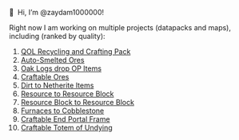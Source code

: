 👋 ‏‏‎ ‎Hi, I’m @zaydam1000000!

Right now I am working on multiple projects (datapacks and maps), including (ranked by quality):  
1. [QOL Recycling and Crafting Pack](https://github.com/zaydam1000000/qol_recycling_crafting_pack "QOL Recycling and Crafting Pack")  
2. [Auto-Smelted Ores](https://github.com/zaydam1000000/autosmelted_ores "Auto-Smelted Ores")  
3. [Oak Logs drop OP Items](https://github.com/zaydam1000000/oak_logs_drop_op_items "Oak Logs drop OP Items")  
4. [Craftable Ores](https://github.com/zaydam1000000/craftable_ores "Craftable Ores")  
5. [Dirt to Netherite Items](https://github.com/zaydam1000000/dirt_to_netherite_items "Dirt to Netherite Items")   
6. [Resource to Resource Block](https://github.com/zaydam1000000/resource_block_to_resource_block "Resource Block to Resource Block")  
7. [Resource Block to Resource Block](https://github.com/zaydam1000000/resource_to_resource_block "Resource to Resource Block")   
8. [Furnaces to Cobblestone](https://github.com/zaydam1000000/furnaces_to_cobble "Furnaces to Cobblestone")  
9. [Craftable End Portal Frame](https://github.com/zaydam1000000/craftable_end_portal_frame "Craftable End Portal Frame")  
10. [Craftable Totem of Undying](https://github.com/zaydam1000000/craftable_totem_of_undying "Craftable Totem of Undying")  
